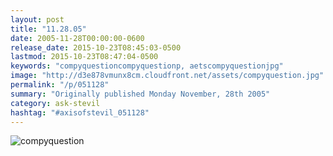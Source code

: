 ```yaml
---
layout: post
title: "11.28.05"
date: 2005-11-28T00:00:00-0600
release_date: 2015-10-23T08:45:03-0500
lastmod: 2015-10-23T08:47:04-0500
keywords: "compyquestioncompyquestionp, aetscompyquestionjpg"
image: "http://d3e878vmunx8cm.cloudfront.net/assets/compyquestion.jpg"
permalink: "/p/051128"
summary: "Originally published Monday November, 28th 2005"
category: ask-stevil
hashtag: "#axisofstevil_051128"
---
```


[p01]: http://d3e878vmunx8cm.cloudfront.net/assets/compyquestion.jpg "compyquestion"
![compyquestion][p01]
